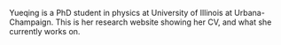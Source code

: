 Yueqing is a PhD student in physics at University of Illinois at Urbana-Champaign.
This is her research website showing her CV, and what she currently works on.
